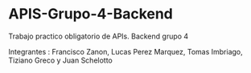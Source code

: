 # APIS-Grupo-4-Backend
Trabajo practico obligatorio de APIs. Backend grupo 4

Integrantes : Francisco Zanon, Lucas Perez Marquez, Tomas Imbriago, Tiziano Greco y Juan Schelotto